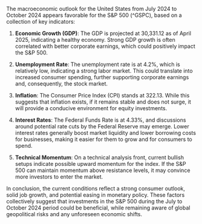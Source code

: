 The macroeconomic outlook for the United States from July 2024 to October 2024 appears favorable for the S&P 500 (^GSPC), based on a collection of key indicators:

1. **Economic Growth (GDP)**: The GDP is projected at 30,331.12 as of April 2025, indicating a healthy economy. Strong GDP growth is often correlated with better corporate earnings, which could positively impact the S&P 500.

2. **Unemployment Rate**: The unemployment rate is at 4.2%, which is relatively low, indicating a strong labor market. This could translate into increased consumer spending, further supporting corporate earnings and, consequently, the stock market.

3. **Inflation**: The Consumer Price Index (CPI) stands at 322.13. While this suggests that inflation exists, if it remains stable and does not surge, it will provide a conducive environment for equity investments.

4. **Interest Rates**: The Federal Funds Rate is at 4.33%, and discussions around potential rate cuts by the Federal Reserve may emerge. Lower interest rates generally boost market liquidity and lower borrowing costs for businesses, making it easier for them to grow and for consumers to spend.

5. **Technical Momentum**: On a technical analysis front, current bullish setups indicate possible upward momentum for the index. If the S&P 500 can maintain momentum above resistance levels, it may convince more investors to enter the market.

In conclusion, the current conditions reflect a strong consumer outlook, solid job growth, and potential easing in monetary policy. These factors collectively suggest that investments in the S&P 500 during the July to October 2024 period could be beneficial, while remaining aware of global geopolitical risks and any unforeseen economic shifts.